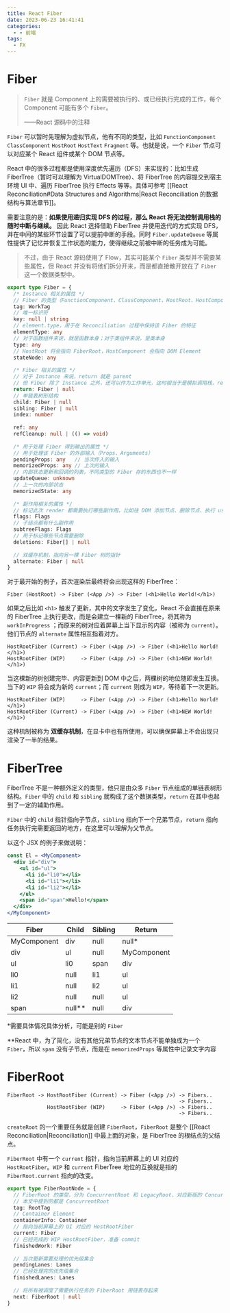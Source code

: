 ```yaml
---
title: React Fiber
date: 2023-06-23 16:41:41
categories:
  - - 前端
tags:
  - FX
---
```


# Fiber

> `Fiber` 就是 Component 上的需要被执行的、或已经执行完成的工作，每个 Component 可能有多个 `Fiber`。
>
> ——React 源码中的注释

`Fiber` 可以暂时先理解为虚拟节点，他有不同的类型，比如 `FunctionComponent` `ClassComponent` `HostRoot` `HostText` `Fragment` 等。也就是说，一个 `Fiber` 节点可以对应某个 React 组件或某个 DOM 节点等。

React 中的很多过程都是使用深度优先遍历（DFS）来实现的：比如生成 FiberTree（暂时可以理解为 VirtualDOMTree）、将 FiberTree 的内容提交到宿主环境 UI 中、遍历 FiberTree 执行 Effects 等等。具体可参考 [[React Reconciliation#Data Structures and Algorithms|React Reconciliation 的数据结构与算法章节]]。

需要注意的是：**如果使用递归实现 DFS 的过程，那么 React 将无法控制调用栈的随时中断与继续。** 因此 React 选择借助 FiberTree 并使用迭代的方式实现 DFS，并在中间的某些环节设置了可以提前中断的手段。同时 `Fiber.updateQueue` 等属性提供了记忆并恢复工作状态的能力，使得继续之前被中断的任务成为可能。

> 不过，由于 React 源码使用了 Flow，其实可能某个 `Fiber` 类型并不需要某些属性，但 React 并没有将他们拆分开来，而是都直接散开放在了 `Fiber` 这一个数据类型中。

```typescript
export type Fiber = {
  /* Instance 相关的属性 */
  // Fiber 的类型（FunctionComponent、ClassComponent、HostRoot、HostComponent 等）
  tag: WorkTag
  // 唯一标识符
  key: null | string
  // element.type，用于在 Reconciliation 过程中保持该 Fiber 的特征
  elementType: any
  // 对于函数组件来说，就是函数本身；对于类组件来说，是类本身
  type: any
  // HostRoot 将会指向 FiberRoot，HostComponent 会指向 DOM Element
  stateNode: any
  
  /* Fiber 相关的属性 */
  // 对于 Instance 来说，return 就是 parent
  // 但 Fiber 除了 Instance 之外，还可以作为工作单元，这时相当于是模拟调用栈，return 存放了该 Fiber 执行完之后需要返回的地方
  return: Fiber | null
  // 单链表树形结构
  child: Fiber | null
  sibling: Fiber | null
  index: number
  
  ref: any
  refCleanup: null | (() => void)
  
  /* 用于处理 Fiber 得到输出的属性 */
  // 用于处理该 Fiber 的外部输入（Props、Arguments）
  pendingProps: any   // 当次传入的输入
  memorizedProps: any // 上次的输入
  // 内部状态更新和回调的列表，不同类型的 Fiber 存的东西也不一样
  updateQueue: unknown
  // 上一次的内部状态
  memorizedState: any
  
  /* 副作用相关的属性 */
  // 标记此次 render 都需要执行哪些副作用，比如往 DOM 添加节点、删除节点、执行 useEffect 等
  flags: Flags
  // 子结点都有什么副作用
  subtreeFlags: Flags
  // 用于标记哪些节点需要删除
  deletions: Fiber[] | null
  
  // 双缓存机制，指向另一棵 Fiber 树的指针
  alternate: Fiber | null
}
```

对于最开始的例子，首次渲染后最终将会出现这样的 FiberTree：

```text
Fiber (HostRoot) -> Fiber (<App />) -> Fiber (<h1>Hello World!</h1>)
```

如果之后比如 `<h1>` 触发了更新，其中的文字发生了变化，React 不会直接在原来的 FiberTree 上执行更改，而是会建立一棵新的 FiberTree，将其称为  `workInProgress` ；而原来的树对应着屏幕上当下显示的内容（被称为 `current`）。他们节点的 `alternate` 属性相互指着对方。

```text
HostRootFiber (Current) -> Fiber (<App />) -> Fiber (<h1>Hello World!</h1>)
HostRootFiber (WIP)     -> Fiber (<App />) -> Fiber (<h1>NEW World!</h1>)
```

当这棵新的树创建完毕、内容更新到 DOM 中之后，两棵树的地位随即发生互换。当下的 `WIP` 将会成为新的 `current`；而 `current` 则成为 `WIP`，等待着下一次更新。

```text
HostRootFiber (WIP)     -> Fiber (<App />) -> Fiber (<h1>Hello World!</h1>)
HostRootFiber (Current) -> Fiber (<App />) -> Fiber (<h1>NEW World!</h1>)
```

这种机制被称为 **双缓存机制**，在显卡中也有所使用，可以确保屏幕上不会出现只渲染了一半的结果。

# FiberTree

FiberTree 不是一种额外定义的类型，他只是由众多 `Fiber` 节点组成的单链表树形结构。`Fiber` 中的 `child` 和 `sibling` 就构成了这个数据类型，`return` 在其中也起到了一定的辅助作用。

`Fiber` 中的 `child` 指针指向子节点，`sibling` 指向下一个兄弟节点，`return` 指向任务执行完需要返回的地方，在这里可以理解为父节点。

以这个 JSX 的例子来做说明：

```jsx
const El = <MyComponent>
  <div id="div">
    <ul id="ul">
      <li id="li0"></li>
      <li id="li1"></li>
      <li id="li2"></li>
    </ul>
    <span id="span">Hello!</span>
  </div>
</MyComponent>
```

| Fiber       | Child  | Sibling | Return      |
| ----------- | ------ | ------- | ----------- |
| MyComponent | div    | null    | null*       |
| div         | ul     | null    | MyComponent |
| ul          | li0    | span    | div         |
| li0         | null   | li1     | ul          |
| li1         | null   | li2     | ul          |
| li2         | null   | null    | ul          |
| span        | null** | null    | div         |

*需要具体情况具体分析，可能是别的 `Fiber`

**React 中，为了简化，没有其他兄弟节点的文本节点不能单独成为一个 `Fiber`，所以 `span` 没有子节点，而是在 `memorizedProps` 等属性中记录文字内容

# FiberRoot

```text
FiberRoot -> HostRootFiber (Current) -> Fiber (<App />) -> Fibers..
                                                        -> Fibers..
             HostRootFiber (WIP)     -> Fiber (<App />) -> Fibers..
                                                        -> Fibers..
```

`createRoot` 的一个重要任务就是创建 `FiberRoot`，`FiberRoot` 是整个 [[React Reconciliation|Reconciliation]] 中最上面的对象，是 FiberTree 的根结点的父结点。

`FiberRoot` 中有一个 `current` 指针，指向当前屏幕上的 UI 对应的 `HostRootFiber`。`WIP` 和 `current`  FiberTree 地位的互换就是指的 `FiberRoot.current` 指向的改变。

```typescript
export type FiberRootNode = {
  // FiberRoot 的类型，分为 ConcurrentRoot 和 LegacyRoot，对应新版的 Concurrent 更新和之前的 Sync 更新
  // 本文中提到的都是 ConcurrentRoot
  tag: RootTag
  // Container Element
  containerInfo: Container
  // 指向当前屏幕上的 UI 对应的 HostRootFiber
  current: Fiber
  // 已经完成的 WIP HostRootFiber，准备 commit
  finishedWork: Fiber
  
  // 当次更新需要处理的优先级集合
  pendingLanes: Lanes
  // 已经处理完的优先级集合
  finishedLanes: Lanes
  
  // 将所有被调度了需要执行任务的 FiberRoot 用链表存起来
  next: FiberRoot | null
}
```
